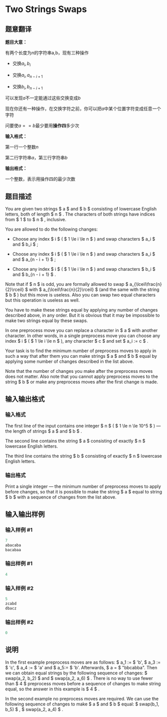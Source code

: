 # Two Strings Swaps

## 题意翻译

**题目大意：**

有两个长度为$n$的字符串a,b，现有三种操作

- 交换$a_i,b_i$

- 交换$a_i,a_{n-i+1}$

- 交换$b_i,b_{n-i+1}$

可以发现$a$不一定能通过这些交换变成$b$

现在你还有一种操作，在交换字符之前，你可以把$a$中某个位置字符变成任意一个字符

问要使$a==b$最少要用**操作四**多少次

**输入格式：**

第一行一个整数$n$

第二行字符串$a$，第三行字符串$b$

**输出格式：**

一个整数，表示用操作四的最少次数

## 题目描述

You are given two strings $ a $ and $ b $ consisting of lowercase English letters, both of length $ n $ . The characters of both strings have indices from $ 1 $ to $ n $ , inclusive.

You are allowed to do the following changes:

- Choose any index $ i $ ( $ 1 \le i \le n $ ) and swap characters $ a_i $ and $ b_i $ ;

- Choose any index $ i $ ( $ 1 \le i \le n $ ) and swap characters $ a_i $ and $ a_{n - i + 1} $ ;

- Choose any index $ i $ ( $ 1 \le i \le n $ ) and swap characters $ b_i $ and $ b_{n - i + 1} $ .

Note that if $ n $ is odd, you are formally allowed to swap $ a_{\lceil\frac{n}{2}\rceil} $ with $ a_{\lceil\frac{n}{2}\rceil} $ (and the same with the string $ b $ ) but this move is useless. Also you can swap two equal characters but this operation is useless as well.

You have to make these strings equal by applying any number of changes described above, in any order. But it is obvious that it may be impossible to make two strings equal by these swaps.

In one preprocess move you can replace a character in $ a $ with another character. In other words, in a single preprocess move you can choose any index $ i $ ( $ 1 \le i \le n $ ), any character $ c $ and set $ a_i := c $ .

Your task is to find the minimum number of preprocess moves to apply in such a way that after them you can make strings $ a $ and $ b $ equal by applying some number of changes described in the list above.

Note that the number of changes you make after the preprocess moves does not matter. Also note that you cannot apply preprocess moves to the string $ b $ or make any preprocess moves after the first change is made.

## 输入输出格式

### 输入格式

The first line of the input contains one integer $ n $ ( $ 1 \le n \le 10^5 $ ) — the length of strings $ a $ and $ b $ .

The second line contains the string $ a $ consisting of exactly $ n $ lowercase English letters.

The third line contains the string $ b $ consisting of exactly $ n $ lowercase English letters.

### 输出格式

Print a single integer — the minimum number of preprocess moves to apply before changes, so that it is possible to make the string $ a $ equal to string $ b $ with a sequence of changes from the list above.

## 输入输出样例

### 输入样例 #1

```cpp
7
abacaba
bacabaa

```
### 输出样例 #1

```cpp
4

```
### 输入样例 #2

```cpp
5
zcabd
dbacz

```
### 输出样例 #2

```cpp
0

```
## 说明

In the first example preprocess moves are as follows: $ a_1 := $ 'b', $ a_3 := $ 'c', $ a_4 := $ 'a' and $ a_5:= $ 'b'. Afterwards, $ a = $ "bbcabba". Then we can obtain equal strings by the following sequence of changes: $ swap(a_2, b_2) $ and $ swap(a_2, a_6) $ . There is no way to use fewer than $ 4 $ preprocess moves before a sequence of changes to make string equal, so the answer in this example is $ 4 $ .

In the second example no preprocess moves are required. We can use the following sequence of changes to make $ a $ and $ b $ equal: $ swap(b_1, b_5) $ , $ swap(a_2, a_4) $ .

